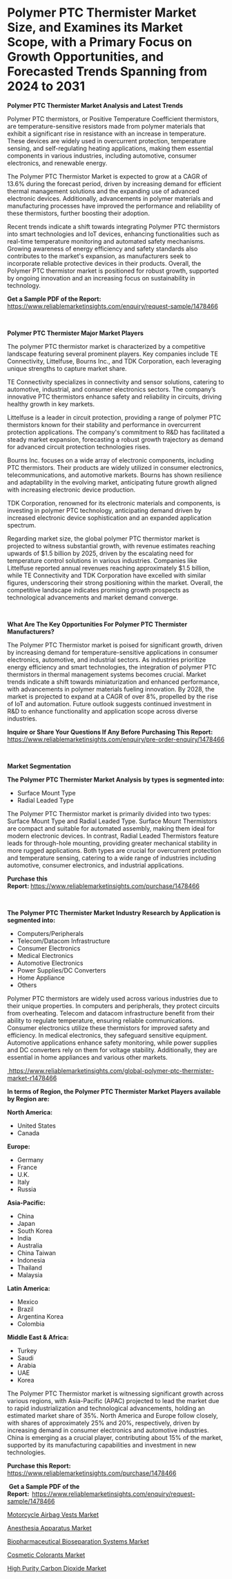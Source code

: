 <p><h1>Polymer PTC Thermister Market Size, and Examines its Market Scope, with a Primary Focus on Growth Opportunities, and Forecasted Trends Spanning from 2024 to 2031</h1></p><p><strong>Polymer PTC Thermister Market Analysis and Latest Trends</strong></p>
<p><p>Polymer PTC thermistors, or Positive Temperature Coefficient thermistors, are temperature-sensitive resistors made from polymer materials that exhibit a significant rise in resistance with an increase in temperature. These devices are widely used in overcurrent protection, temperature sensing, and self-regulating heating applications, making them essential components in various industries, including automotive, consumer electronics, and renewable energy.</p><p>The Polymer PTC Thermistor Market is expected to grow at a CAGR of 13.6% during the forecast period, driven by increasing demand for efficient thermal management solutions and the expanding use of advanced electronic devices. Additionally, advancements in polymer materials and manufacturing processes have improved the performance and reliability of these thermistors, further boosting their adoption.</p><p>Recent trends indicate a shift towards integrating Polymer PTC thermistors into smart technologies and IoT devices, enhancing functionalities such as real-time temperature monitoring and automated safety mechanisms. Growing awareness of energy efficiency and safety standards also contributes to the market's expansion, as manufacturers seek to incorporate reliable protective devices in their products. Overall, the Polymer PTC thermistor market is positioned for robust growth, supported by ongoing innovation and an increasing focus on sustainability in technology.</p></p>
<p><strong>Get a Sample PDF of the Report:&nbsp;</strong> <a href="https://www.reliablemarketinsights.com/enquiry/request-sample/1478466?utm_campaign=1264&utm_medium=2&utm_source=Github&utm_content=ia&utm_term=28092024&utm_id=polymer-ptc-thermister">https://www.reliablemarketinsights.com/enquiry/request-sample/1478466</a></p>
<p>&nbsp;</p>
<p><strong>Polymer PTC Thermister Major Market Players</strong></p>
<p><p>The polymer PTC thermistor market is characterized by a competitive landscape featuring several prominent players. Key companies include TE Connectivity, Littelfuse, Bourns Inc., and TDK Corporation, each leveraging unique strengths to capture market share.</p><p>TE Connectivity specializes in connectivity and sensor solutions, catering to automotive, industrial, and consumer electronics sectors. The company’s innovative PTC thermistors enhance safety and reliability in circuits, driving healthy growth in key markets. </p><p>Littelfuse is a leader in circuit protection, providing a range of polymer PTC thermistors known for their stability and performance in overcurrent protection applications. The company's commitment to R&D has facilitated a steady market expansion, forecasting a robust growth trajectory as demand for advanced circuit protection technologies rises.</p><p>Bourns Inc. focuses on a wide array of electronic components, including PTC thermistors. Their products are widely utilized in consumer electronics, telecommunications, and automotive markets. Bourns has shown resilience and adaptability in the evolving market, anticipating future growth aligned with increasing electronic device production.</p><p>TDK Corporation, renowned for its electronic materials and components, is investing in polymer PTC technology, anticipating demand driven by increased electronic device sophistication and an expanded application spectrum.</p><p>Regarding market size, the global polymer PTC thermistor market is projected to witness substantial growth, with revenue estimates reaching upwards of $1.5 billion by 2025, driven by the escalating need for temperature control solutions in various industries. Companies like Littelfuse reported annual revenues reaching approximately $1.5 billion, while TE Connectivity and TDK Corporation have excelled with similar figures, underscoring their strong positioning within the market. Overall, the competitive landscape indicates promising growth prospects as technological advancements and market demand converge.</p></p>
<p>&nbsp;</p>
<p><strong>What Are The Key Opportunities For Polymer PTC Thermister Manufacturers?</strong></p>
<p><p>The Polymer PTC Thermistor market is poised for significant growth, driven by increasing demand for temperature-sensitive applications in consumer electronics, automotive, and industrial sectors. As industries prioritize energy efficiency and smart technologies, the integration of polymer PTC thermistors in thermal management systems becomes crucial. Market trends indicate a shift towards miniaturization and enhanced performance, with advancements in polymer materials fueling innovation. By 2028, the market is projected to expand at a CAGR of over 8%, propelled by the rise of IoT and automation. Future outlook suggests continued investment in R&D to enhance functionality and application scope across diverse industries.</p></p>
<p><strong>Inquire or Share Your Questions If Any Before Purchasing This Report:</strong> <a href="https://www.reliablemarketinsights.com/enquiry/pre-order-enquiry/1478466?utm_campaign=1264&utm_medium=2&utm_source=Github&utm_content=ia&utm_term=28092024&utm_id=polymer-ptc-thermister">https://www.reliablemarketinsights.com/enquiry/pre-order-enquiry/1478466</a></p>
<p>&nbsp;</p>
<p><strong>Market Segmentation</strong></p>
<p><strong>The Polymer PTC Thermister Market Analysis by types is segmented into:</strong></p>
<p><ul><li>Surface Mount Type</li><li>Radial Leaded Type</li></ul></p>
<p><p>The Polymer PTC Thermistor market is primarily divided into two types: Surface Mount Type and Radial Leaded Type. Surface Mount Thermistors are compact and suitable for automated assembly, making them ideal for modern electronic devices. In contrast, Radial Leaded Thermistors feature leads for through-hole mounting, providing greater mechanical stability in more rugged applications. Both types are crucial for overcurrent protection and temperature sensing, catering to a wide range of industries including automotive, consumer electronics, and industrial applications.</p></p>
<p><strong>Purchase this Report:&nbsp;</strong><a href="https://www.reliablemarketinsights.com/purchase/1478466?utm_campaign=1264&utm_medium=2&utm_source=Github&utm_content=ia&utm_term=28092024&utm_id=polymer-ptc-thermister">https://www.reliablemarketinsights.com/purchase/1478466</a></p>
<p>&nbsp;</p>
<p><strong>The Polymer PTC Thermister Market Industry Research by Application is segmented into:</strong></p>
<p><ul><li>Computers/Peripherals</li><li>Telecom/Datacom Infrastructure</li><li>Consumer Electronics</li><li>Medical Electronics</li><li>Automotive Electronics</li><li>Power Supplies/DC Converters</li><li>Home Appliance</li><li>Others</li></ul></p>
<p><p>Polymer PTC thermistors are widely used across various industries due to their unique properties. In computers and peripherals, they protect circuits from overheating. Telecom and datacom infrastructure benefit from their ability to regulate temperature, ensuring reliable communications. Consumer electronics utilize these thermistors for improved safety and efficiency. In medical electronics, they safeguard sensitive equipment. Automotive applications enhance safety monitoring, while power supplies and DC converters rely on them for voltage stability. Additionally, they are essential in home appliances and various other markets.</p></p>
<p><a href="https://www.reliablemarketinsights.com/global-polymer-ptc-thermister-market-r1478466?utm_campaign=1264&utm_medium=2&utm_source=Github&utm_content=ia&utm_term=28092024&utm_id=polymer-ptc-thermister">&nbsp;https://www.reliablemarketinsights.com/global-polymer-ptc-thermister-market-r1478466</a></p>
<p><strong>In terms of Region, the Polymer PTC Thermister Market Players available by Region are:</strong></p>
<p>
    <p> <strong> North America: </strong>
        <ul>
            <li>United States</li>
            <li>Canada</li>
        </ul>
        </p> 
    <p> <strong> Europe: </strong>
        <ul>
            <li>Germany</li>
            <li>France</li>
            <li>U.K.</li>
            <li>Italy</li>
            <li>Russia</li>
        </ul>
        </p> 
    <p> <strong> Asia-Pacific: </strong>
        <ul>
            <li>China</li>
            <li>Japan</li>
            <li>South Korea</li>
            <li>India</li>
            <li>Australia</li>
            <li>China Taiwan</li>
            <li>Indonesia</li>
            <li>Thailand</li>
            <li>Malaysia</li>
        </ul>
        </p> 
    <p> <strong> Latin America: </strong>
        <ul>
            <li>Mexico</li>
            <li>Brazil</li>
            <li>Argentina Korea</li>
            <li>Colombia</li>
        </ul>
        </p> 
    <p> <strong> Middle East & Africa: </strong>
        <ul>
            <li>Turkey</li>
            <li>Saudi</li>
            <li>Arabia</li>
            <li>UAE</li>
            <li>Korea</li>
        </ul>
    </p>
    </p>
<p><p>The Polymer PTC Thermistor market is witnessing significant growth across various regions, with Asia-Pacific (APAC) projected to lead the market due to rapid industrialization and technological advancements, holding an estimated market share of 35%. North America and Europe follow closely, with shares of approximately 25% and 20%, respectively, driven by increasing demand in consumer electronics and automotive industries. China is emerging as a crucial player, contributing about 15% of the market, supported by its manufacturing capabilities and investment in new technologies.</p></p>
<p><strong>Purchase this Report: </strong><a href="https://www.reliablemarketinsights.com/purchase/1478466?utm_campaign=1264&utm_medium=2&utm_source=Github&utm_content=ia&utm_term=28092024&utm_id=polymer-ptc-thermister">https://www.reliablemarketinsights.com/purchase/1478466</a></p>
<p>&nbsp;<strong>Get a Sample PDF of the Report:&nbsp;&nbsp;</strong><a href="https://www.reliablemarketinsights.com/enquiry/request-sample/1478466?utm_campaign=1264&utm_medium=2&utm_source=Github&utm_content=ia&utm_term=28092024&utm_id=polymer-ptc-thermister">https://www.reliablemarketinsights.com/enquiry/request-sample/1478466</a></p>
<p><strong></strong></p>
<p><p><a href="https://www.linkedin.com/pulse/future-motorcycle-airbag-vests-market-global-forecast-trends-0gkgc?utm_campaign=1264&utm_medium=2&utm_source=Github&utm_content=ia&utm_term=28092024&utm_id=polymer-ptc-thermister">Motorcycle Airbag Vests Market</a></p><p><a href="https://issuu.com/reportprime-2/docs/anesthesia-apparatus-market-size-20_4c6ddea3575288?utm_campaign=1264&utm_medium=2&utm_source=Github&utm_content=ia&utm_term=28092024&utm_id=polymer-ptc-thermister">Anesthesia Apparatus Market</a></p><p><a href="https://issuu.com/reportprime-2/docs/biopharmaceutical-bioseparation-sys_df3735c3944f3f?utm_campaign=1264&utm_medium=2&utm_source=Github&utm_content=ia&utm_term=28092024&utm_id=polymer-ptc-thermister">Biopharmaceutical Bioseparation Systems Market</a></p><p><a href="https://www.linkedin.com/pulse/booming-cosmetic-colorants-market-sector-analysis-growth-projections-ugbuc?utm_campaign=1264&utm_medium=2&utm_source=Github&utm_content=ia&utm_term=28092024&utm_id=polymer-ptc-thermister">Cosmetic Colorants Market</a></p><p><a href="https://www.linkedin.com/pulse/high-purity-carbon-dioxide-market-emerging-trends-future-prospects-psvfc?utm_campaign=1264&utm_medium=2&utm_source=Github&utm_content=ia&utm_term=28092024&utm_id=polymer-ptc-thermister">High Purity Carbon Dioxide Market</a></p></p>